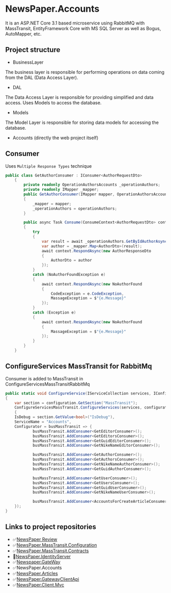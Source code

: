 # NewsPaper.Accounts

It is an ASP.NET Core 3.1 based microservice using RabbitMQ with MassTransit, EntityFramework Core with MS SQL Server as well as Bogus, AutoMapper, etc.

## Project structure

- BusinessLayer

The business layer is responsible for performing operations on data coming from the DAL (Data Access Layer).
- DAL

The Data Access Layer is responsible for providing simplified and data access. Uses Models to access the database.
- Models

The Model Layer is responsible for storing data models for accessing the database.
- Accounts (directly the web project itself)

## Consumer 

Uses `Multiple Response Types` technique

```C#
public class GetAuthorConsumer : IConsumer<AuthorRequestDto>
    {
        private readonly OperationAuthorsAccounts _operationAuthors;
        private readonly IMapper _mapper;
        public GetAuthorConsumer(IMapper mapper, OperationAuthorsAccounts operationAuthors)
        {
            _mapper = mapper;
            _operationAuthors = operationAuthors;
        }

        public async Task Consume(ConsumeContext<AuthorRequestDto> context)
        {
            try
            {
                var result = await _operationAuthors.GetByIdAuthorAsync(context.Message.AuthorGuid);
                var author = _mapper.Map<AuthorDto>(result);
                await context.RespondAsync(new AuthorResponseDto
                {
                    AuthorDto = author
                });
            }
            catch (NoAuthorFoundException e)
            {
                await context.RespondAsync(new NoAuthorFound
                {
                    CodeException = e.CodeException,
                    MassageException = $"{e.Message}"
                });
            }
            catch (Exception e)
            {
                await context.RespondAsync(new NoAuthorFound
                {
                    MassageException = $"{e.Message}"
                });
            }
        }
    }
```

## ConfigureServices MassTransit for RabbitMq

Consumer is added to MassTransit in ConfigureServicesMassTransitRabbitMq

```C#
public static void ConfigureService(IServiceCollection services, IConfiguration configuration)
{
    var section = configuration.GetSection("MassTransit");
    ConfigureServicesMassTransit.ConfigureServices(services, configuration, new MassTransitConfiguration()
    {
    IsDebug = section.GetValue<bool>("IsDebug"),
    ServiceName = "Accounts",
    Configurator = busMassTransit => {
            busMassTransit.AddConsumer<GetEditorConsumer>();
            busMassTransit.AddConsumer<GetEditorsConsumer>();
            busMassTransit.AddConsumer<GetGuidEditorConsumer>();
            busMassTransit.AddConsumer<GetNikeNameEditorConsumer>();

            busMassTransit.AddConsumer<GetAuthorConsumer>();
            busMassTransit.AddConsumer<GetAuthorsConsumer>();
            busMassTransit.AddConsumer<GetNikeNameAuthorConsumer>();
            busMassTransit.AddConsumer<GetGuidAuthorConsumer>();

            busMassTransit.AddConsumer<GetUserConsumer>();
            busMassTransit.AddConsumer<GetUsersConsumer>();
            busMassTransit.AddConsumer<GetGuidUserConsumer>();
            busMassTransit.AddConsumer<GetNikeNameUserConsumer>();

            busMassTransit.AddConsumer<AccountsForCreateArticleConsumer>(); }
    });
}
```

## Links to project repositories
- :white_check_mark:[NewsPaper Review](https://github.com/PKravchenko-ki16/NewsPaper)
- :white_check_mark:[NewsPaper.MassTransit.Configuration](https://github.com/PKravchenko-ki16/NewsPaper.MassTransit.Configuration)
- :white_check_mark:[NewsPaper.MassTransit.Contracts](https://github.com/PKravchenko-ki16/NewsPaper.MassTransit.Contracts)
- :black_square_button:[NewsPaper.IdentityServer]()
- :white_check_mark:[Newspaper.GateWay](https://github.com/PKravchenko-ki16/Newspaper.GateWay)
- :white_check_mark:NewsPaper.Accounts
- :white_check_mark:[NewsPaper.Articles](https://github.com/PKravchenko-ki16/NewsPaper.Articles)
- :white_check_mark:[NewsPaper.GatewayClientApi](https://github.com/PKravchenko-ki16/NewsPaper.GatewayClientApi)
- :white_check_mark:[NewsPaper.Client.Mvc](https://github.com/PKravchenko-ki16/NewsPaper.Client.Mvc)
